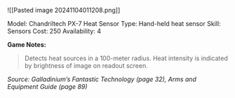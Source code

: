 ![[Pasted image 20241104011208.png]]

Model: Chandriltech PX-7 Heat Sensor
Type: Hand-held heat sensor
Skill: Sensors
Cost: 250
Availability: 4

**Game Notes:** 
> Detects heat sources in a 100-meter radius. Heat intensity is indicated by brightness of image on readout screen.

*Source: Galladinium’s Fantastic Technology (page 32), Arms and Equipment Guide (page 89)*